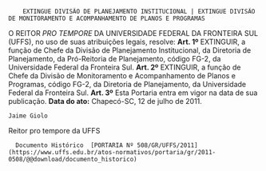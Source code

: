         EXTINGUE DIVISÃO DE PLANEJAMENTO INSTITUCIONAL | EXTINGUE DIVISÃO DE MONITORAMENTO E ACOMPANHAMENTO DE PLANOS E PROGRAMAS  

 O REITOR *PRO TEMPORE*  DA UNIVERSIDADE FEDERAL DA FRONTEIRA SUL (UFFS), no uso de suas atribuições legais, resolve:   **Art. 1º**  EXTINGUIR, a função de Chefe da Divisão de Planejamento Institucional, da Diretoria de Planejamento, da Pró-Reitoria de Planejamento, código FG-2, da Universidade Federal da Fronteira Sul.   **Art. 2º**  EXTINGUIR, a função de Chefe da Divisão de Monitoramento e Acompanhamento de Planos e Programas, código FG-2, da Diretoria de Planejamento, da Universidade Federal da Fronteira Sul.   **Art. 3º**  Esta Portaria entra em vigor na data de sua publicação.        **Data do ato:** Chapecó-SC, 12 de julho de 2011.   
 

    Jaime Giolo   
 Reitor pro tempore da UFFS 

      Documento Histórico  [PORTARIA Nº 508/GR/UFFS/2011](https://www.uffs.edu.br/atos-normativos/portaria/gr/2011-0508/@@download/documento_historico)     
      